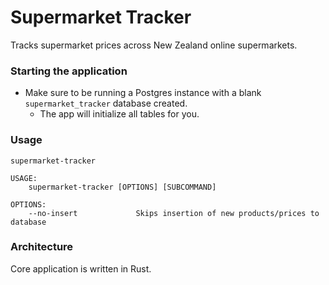 # Supermarket Tracker

Tracks supermarket prices across New Zealand online supermarkets.

### Starting the application

- Make sure to be running a Postgres instance with a blank `supermarket_tracker` database created.
  - The app will initialize all tables for you.

### Usage

```
supermarket-tracker

USAGE:
    supermarket-tracker [OPTIONS] [SUBCOMMAND]

OPTIONS:
    --no-insert				Skips insertion of new products/prices to database
```

### Architecture

Core application is written in Rust.
